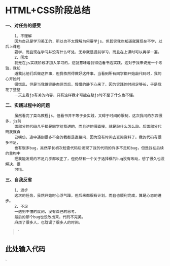 ﻿# HTML+CSS阶段总结

**一、对任务的感受**

        1、不理解
        因为自己是学习美工的，所以也不太理解为何要学js，但其实我也知道就算现在不学，以后上课也
        要学，而且现在学习并没有什么坏处，无非就是提前学习，而且在上课时可以再学一遍。
        2、困难
        我是在js实践阶段才加入学习的，这就意味着我得边看书边实践，这对于我来说是一个考验，我知
        道我比他们后做这件事，但我依然得做好这件事。当看到所有同学都开始敲代码时，我的心开始时
        很慌乱，但是当我做完静态网页后，慢慢的静下心来了，因为实践的时间足够长，于是我花了整整
        一天去看js有关的内容，只有这样我才可能在敲js时不至于什么也不懂。
        
**二、实践过程中的问题**

        虽然看完了菜鸟教程js，但看书并不等于会实践，又碍于时间的限制，这次我问的东西很多，js前
        面部分的代码几乎都是同学给我讲的，而且讲的很直接，就是敲什么怎么敲。后面部分代码我就自
        己模仿，途中遇到很多不会的我都是直接问，因为没有时间去查阅资料了。我的代码有很多不足，
        也有很多bug，虽然学长初次检查代码后发现了我的代码的许多不足和bug，但是我在后续的重构中
        把我能发现的不足几乎都改正了，但仍然有一个关于选择框的bug没有改动，想了很久也没解决，很
        可惜。
        
**三、自我反省**

        1、进步
        这次的任务，虽然开始时心浮气躁，但后来都很有计划，而且也顺利完成，算是心态的进步。
        2、不足
        一遇到不懂的就问，没有自己的思考。
        最后的那个bug也没改出来，代码不完美。
        麻烦了很多人，也耽误了很多人的时间。

    

> `

此处输入代码
------

`

